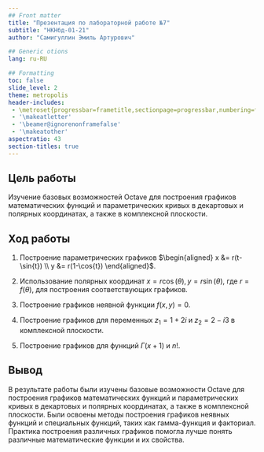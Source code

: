```yaml
---
## Front matter
title: "Презентация по лабораторной работе №7"
subtitle: "НКНбд-01-21"
author: "Самигуллин Эмиль Артурович"

## Generic otions
lang: ru-RU

## Formatting
toc: false
slide_level: 2
theme: metropolis
header-includes: 
 - \metroset{progressbar=frametitle,sectionpage=progressbar,numbering=fraction}
 - '\makeatletter'
 - '\beamer@ignorenonframefalse'
 - '\makeatother'
aspectratio: 43
section-titles: true
---
```


## Цель работы

Изучение базовых возможностей Octave для построения графиков математических функций и параметрических кривых в декартовых и полярных координатах, а также в комплексной плоскости.

## Ход работы

1. Построение параметрических графиков $\begin{aligned} x &= r(t-\sin{t}) \\ y &= r(1-\cos{t}) \end{aligned}$.

2. Использование полярных координат $x = r \cos(\theta), y = r \sin(\theta)$, где $r = f(\theta)$, для построения соответствующих графиков.

3. Построение графиков неявной функции $f(x,y) = 0$.

4. Построение графиков для переменных $z_1=1+2i$ и $z_2=2-i3$ в комплексной плоскости.

5. Построение графиков для функций $\Gamma(x+1)$ и $n!$.

## Вывод

В результате работы были изучены базовые возможности Octave для построения графиков математических функций и параметрических кривых в декартовых и полярных координатах, а также в комплексной плоскости. Были освоены методы построения графиков неявных функций и специальных функций, таких как гамма-функция и факториал. Практика построения различных графиков помогла лучше понять различные математические функции и их свойства.
